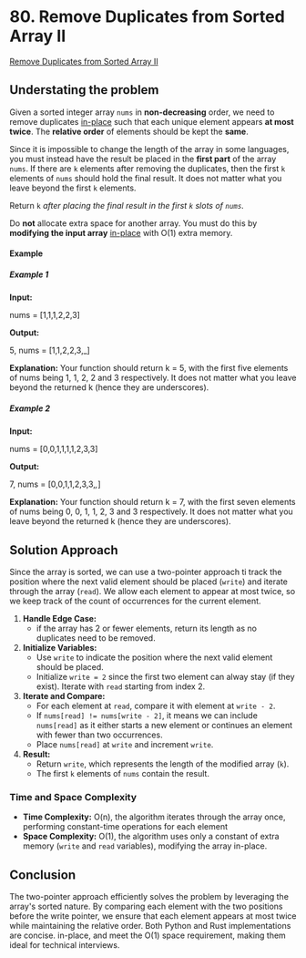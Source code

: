 # 80. Remove Duplicates from Sorted Array II

[Remove Duplicates from Sorted Array II](https://leetcode.com/problems/remove-duplicates-from-sorted-array-ii/description/?envType=study-plan-v2&envId=top-interview-150)

## Understating the problem

Given a sorted integer array `nums` in **non-decreasing** order, we need to remove duplicates [in-place](https://en.wikipedia.org/wiki/In-place_algorithm) such that each unique element appears **at most twice**. The **relative order** of elements should be kept the **same**.

Since it is impossible to change the length of the array in some languages, you must instead have the result be placed in the **first part** of the array `nums`. If there are `k` elements after removing the duplicates, then the first `k` elements of `nums` should hold the final result. It does not matter what you leave beyond the first `k` elements.

Return `k` *after placing the final result in the first `k` slots of `nums`.*

Do **not** allocate extra space for another array. You must do this by **modifying the input array** [in-place](https://en.wikipedia.org/wiki/In-place_algorithm) with O(1) extra memory.

#### Example

##### Example 1

**Input:**

nums = [1,1,1,2,2,3]

**Output:**

5, nums = [1,1,2,2,3,_]

**Explanation:** Your function should return k = 5, with the first five elements of nums being 1, 1, 2, 2 and 3 respectively.
It does not matter what you leave beyond the returned k (hence they are underscores).

##### Example 2

**Input:**

nums = [0,0,1,1,1,1,2,3,3]

**Output:**

7, nums = [0,0,1,1,2,3,3,_,_]

**Explanation:** Your function should return k = 7, with the first seven elements of nums being 0, 0, 1, 1, 2, 3 and 3 respectively.
It does not matter what you leave beyond the returned k (hence they are underscores).

## Solution Approach

Since the array is sorted, we can use a two-pointer approach ti track the position where the next valid element should be placed (`write`) and iterate through the array (`read`). We allow each element to appear at most twice, so we keep track of the count of occurrences for the current element.

1. **Handle Edge Case:**
    - if the array has 2 or fewer elements, return its length as no duplicates need to be removed.
2. **Initialize Variables:**
    - Use `write` to indicate the position where the next valid element should be placed.
    - Initialize `write = 2` since the first two element can alway stay (if they exist).
    Iterate with `read` starting from index 2.
3. **Iterate and Compare:**
    - For each element at `read`, compare it with element at `write - 2`.
    - If `nums[read] != nums[write - 2]`, it means we can include `nums[read]` as it either starts a new element or continues an element with fewer than two occurrences.
    - Place `nums[read]` at `write` and increment `write`.
4. **Result:**
    - Return `write`, which represents the length of the modified array (`k`).
    - The first `k` elements of `nums` contain the result.

### Time and Space Complexity

- **Time Complexity:** O(n), the algorithm iterates through the array once, performing constant-time operations for each element
- **Space Complexity:** O(1), the algorithm uses only a constant of extra memory (`write` and `read` variables), modifying the array in-place.

## Conclusion

The two-pointer approach efficiently solves the problem by leveraging the array's sorted nature. By comparing each element with the two positions before the write pointer, we ensure that each element appears at most twice while maintaining the relative order. Both Python and Rust implementations are concise. in-place, and meet the O(1) space requirement, making them ideal for technical interviews.
